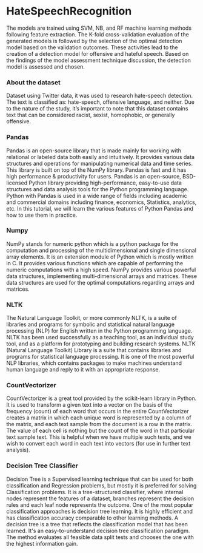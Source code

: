 # HateSpeechRecognition

The models are trained using SVM, NB, and RF machine learning methods following feature extraction. 
The K-fold cross-validation evaluation of the generated models is followed by the selection of the optimal detection model based on the validation outcomes. 
These activities lead to the creation of a detection model for offensive and hateful speech. 
Based on the findings of the model assessment technique discussion, the detection model is assessed and chosen. 

### About the dataset 
Dataset using Twitter data, it was used to research hate-speech detection. 
The text is classified as: hate-speech, offensive language, and neither. Due to the nature of the study, it’s important to note that this dataset contains text that can be considered racist, sexist, homophobic, or generally offensive. 

### Pandas 
Pandas is an open-source library that is made mainly for working with relational or labeled data both easily and intuitively. It provides various data structures and operations for manipulating numerical data and time series. This library is built on top of the NumPy library. Pandas is fast and it has high performance & productivity for users. Pandas is an open-source, BSD-licensed Python library providing high-performance, easy-to-use data structures and data analysis tools for the Python programming language. Python with Pandas is used in a wide range of fields including academic and commercial domains including finance, economics, Statistics, analytics, etc. In this tutorial, we will learn the various features of Python Pandas and how to use them in practice. 

### Numpy 
NumPy stands for numeric python which is a python package for the computation and processing of the multidimensional and single dimensional array elements. It is an extension module of Python which is mostly written in C. It provides various functions which are capable of performing the numeric computations with a high speed. NumPy provides various powerful data structures, implementing multi-dimensional arrays and matrices. These data structures are used for the optimal computations regarding arrays and matrices. 

### NLTK 
The Natural Language Toolkit, or more commonly NLTK, is a suite of libraries and programs for symbolic and statistical natural language processing (NLP) for English written in the Python programming language.  NLTK has been used successfully as a teaching tool, as an individual study tool, and as a platform for prototyping and building research systems. NLTK (Natural Language Toolkit) Library is a suite that contains libraries and programs for statistical language processing. It is one of the most powerful NLP libraries, which contains packages to make machines understand human language and reply to it with an appropriate response. 

### CountVectorizer 
CountVectorizer is a great tool provided by the scikit-learn library in Python. It is used to transform a given text into a vector on the basis of the frequency (count) of each word that occurs in the entire CountVectorizer creates a matrix in which each unique word is represented by a column of the matrix, and each text sample from the document is a row in the matrix. The value of each cell is nothing but the count of the word in that particular text sample text. This is helpful when we have multiple such texts, and we wish to convert each word in each text into vectors (for use in further text analysis).

### Decision Tree Classifier 
Decision Tree is a Supervised learning technique that can be used for both classification and Regression problems, but mostly it is preferred for solving Classification problems. It is a tree-structured classifier, where internal nodes represent the features of a dataset, branches represent the decision rules and each leaf node represents the outcome. One of the most popular classification approaches is decision tree learning. It is highly efficient and has classification accuracy comparable to other learning methods. A decision tree is a tree that reflects the classification model that has been learned. It's an easy-to-understand decision tree classification paradigm. The method evaluates all feasible data split tests and chooses the one with the highest information gain.
